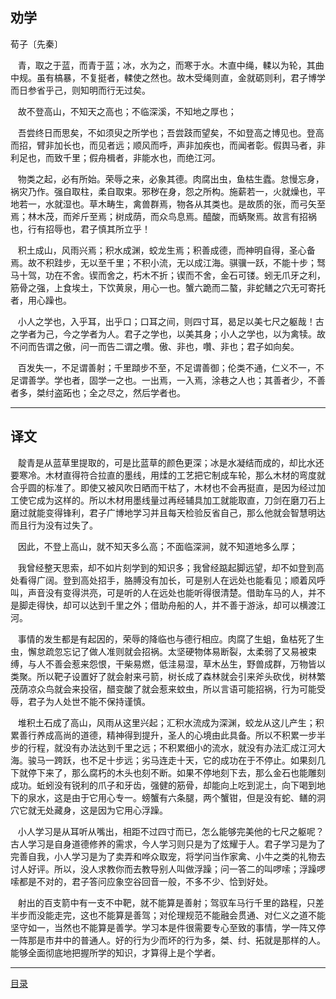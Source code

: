 ﻿## 劝学

荀子〔先秦〕

&nbsp;&nbsp;&nbsp;青，取之于蓝，而青于蓝；冰，水为之，而寒于水。木直中绳，輮以为轮，其曲中规。虽有槁暴，不复挺者，輮使之然也。故木受绳则直，金就砺则利，君子博学而日参省乎己，则知明而行无过矣。

&nbsp;&nbsp;&nbsp;故不登高山，不知天之高也；不临深溪，不知地之厚也；

&nbsp;&nbsp;&nbsp;吾尝终日而思矣，不如须臾之所学也；吾尝跂而望矣，不如登高之博见也。登高而招，臂非加长也，而见者远；顺风而呼，声非加疾也，而闻者彰。假舆马者，非利足也，而致千里；假舟楫者，非能水也，而绝江河。

&nbsp;&nbsp;&nbsp;物类之起，必有所始。荣辱之来，必象其德。肉腐出虫，鱼枯生蠹。怠慢忘身，祸灾乃作。强自取柱，柔自取束。邪秽在身，怨之所构。施薪若一，火就燥也，平地若一，水就湿也。草木畴生，禽兽群焉，物各从其类也。是故质的张，而弓矢至焉；林木茂，而斧斤至焉；树成荫，而众鸟息焉。醯酸，而蜹聚焉。故言有招祸也，行有招辱也，君子慎其所立乎！

&nbsp;&nbsp;&nbsp;积土成山，风雨兴焉；积水成渊，蛟龙生焉；积善成德，而神明自得，圣心备焉。故不积跬步，无以至千里；不积小流，无以成江海。骐骥一跃，不能十步；驽马十驾，功在不舍。锲而舍之，朽木不折；锲而不舍，金石可镂。蚓无爪牙之利，筋骨之强，上食埃土，下饮黄泉，用心一也。蟹六跪而二螯，非蛇鳝之穴无可寄托者，用心躁也。

&nbsp;&nbsp;&nbsp;小人之学也，入乎耳，出乎口；口耳之间，则四寸耳，曷足以美七尺之躯哉！古之学者为己，今之学者为人。君子之学也，以美其身；小人之学也，以为禽犊。故不问而告谓之傲，问一而告二谓之囋。傲、非也，囋、非也；君子如向矣。

&nbsp;&nbsp;&nbsp;百发失一，不足谓善射；千里蹞步不至，不足谓善御；伦类不通，仁义不一，不足谓善学。学也者，固学一之也。一出焉，一入焉，涂巷之人也；其善者少，不善者多，桀纣盗跖也；全之尽之，然后学者也。  



---

 

## 译文

&nbsp;&nbsp;&nbsp;靛青是从蓝草里提取的，可是比蓝草的颜色更深；冰是水凝结而成的，却比水还要寒冷。木材直得符合拉直的墨线，用煣的工艺把它制成车轮，那么木材的弯度就合乎圆的标准了。即使又被风吹日晒而干枯了，木材也不会再挺直，是因为经过加工使它成为这样的。所以木材用墨线量过再经辅具加工就能取直，刀剑在磨刀石上磨过就能变得锋利，君子广博地学习并且每天检验反省自己，那么他就会智慧明达而且行为没有过失了。

&nbsp;&nbsp;&nbsp;因此，不登上高山，就不知天多么高；不面临深涧，就不知道地多么厚；

&nbsp;&nbsp;&nbsp;我曾经整天思索，却不如片刻学到的知识多；我曾经踮起脚远望，却不如登到高处看得广阔。登到高处招手，胳膊没有加长，可是别人在远处也能看见；顺着风呼叫，声音没有变得洪亮，可是听的人在远处也能听得很清楚。借助车马的人，并不是脚走得快，却可以达到千里之外；借助舟船的人，并不善于游泳，却可以横渡江河。

&nbsp;&nbsp;&nbsp;事情的发生都是有起因的，荣辱的降临也与德行相应。肉腐了生蛆，鱼枯死了生虫，懈怠疏忽忘记了做人准则就会招祸。太坚硬物体易断裂，太柔弱了又易被束缚，与人不善会惹来怨恨，干柴易燃，低洼易湿，草木丛生，野兽成群，万物皆以类聚。所以靶子设置好了就会射来弓箭，树长成了森林就会引来斧头砍伐，树林繁茂荫凉众鸟就会来投宿，醋变酸了就会惹来蚊虫，所以言语可能招祸，行为可能受辱，君子为人处世不能不保持谨慎。

&nbsp;&nbsp;&nbsp;堆积土石成了高山，风雨从这里兴起；汇积水流成为深渊，蛟龙从这儿产生；积累善行养成高尚的道德，精神得到提升，圣人的心境由此具备。所以不积累一步半步的行程，就没有办法达到千里之远；不积累细小的流水，就没有办法汇成江河大海。骏马一跨跃，也不足十步远；劣马连走十天，它的成功在于不停止。如果刻几下就停下来了，那么腐朽的木头也刻不断。如果不停地刻下去，那么金石也能雕刻成功。蚯蚓没有锐利的爪子和牙齿，强健的筋骨，却能向上吃到泥土，向下喝到地下的泉水，这是由于它用心专一。螃蟹有六条腿，两个蟹钳，但是没有蛇、鳝的洞穴它就无处藏身，这是因为它用心浮躁。

&nbsp;&nbsp;&nbsp;小人学习是从耳听从嘴出，相距不过四寸而已，怎么能够完美他的七尺之躯呢？古人学习是自身道德修养的需求，今人学习则只是为了炫耀于人。君子学习是为了完善自我，小人学习是为了卖弄和哗众取宠，将学问当作家禽、小牛之类的礼物去讨人好评。所以，没人求教你而去教导别人叫做浮躁；问一答二的叫啰嗦；浮躁啰嗦都是不对的，君子答问应象空谷回音一般，不多不少、恰到好处。

&nbsp;&nbsp;&nbsp;射出的百支箭中有一支不中靶，就不能算是善射；驾驭车马行千里的路程，只差半步而没能走完，这也不能算是善驾；对伦理规范不能融会贯通、对仁义之道不能坚守如一，当然也不能算是善学。学习本是件很需要专心至致的事情，学一阵又停一阵那是市井中的普通人。好的行为少而坏的行为多，桀、纣、拓就是那样的人。能够全面彻底地把握所学的知识，才算得上是个学者。

---

[目录](./SUMMARY.md)